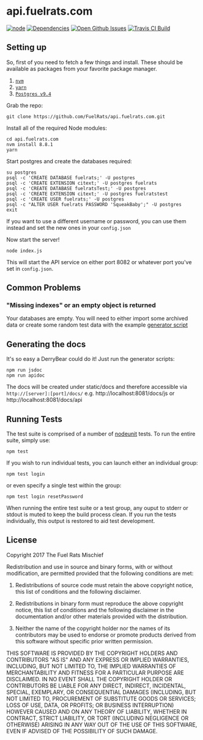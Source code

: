 # api.fuelrats.com

[![node](https://img.shields.io/node/v/api.fuelrats.com.svg?style=flat-square)](https://nodejs.org)
[![Dependencies](http://img.shields.io/david/FuelRats/api.fuelrats.com.svg?style=flat-square)](https://david-dm.org/FuelRats/api.fuelrats.com)
[![Open Github Issues](http://img.shields.io/github/issues/FuelRats/api.fuelrats.com.svg?style=flat-square)](https://github.com/FuelRats/api.fuelrats.com/issues)
[![Travis CI Build](http://img.shields.io/travis/FuelRats/api.fuelrats.com.svg?style=flat-square)](https://travis-ci.org/FuelRats/api.fuelrats.com)

## Setting up
<!--
### With Vagrant

[Vagrant](vagrantup.com) allows us to run a local virtual machine clone of our production environment with ease. Make sure you have Vagrant installed (Check out [this article](https://servercheck.in/blog/running-ansible-within-windows) if you're on Windows), then run:

Please make note that you need a 64-bit system for this to work.

    vagrant up

Vagrant will do everything we need:

1. Download an Ubuntu virtual machine image;
1. Set up SSH access on the vm which we can access with `vagrant ssh`;
1. Provision our vm using Ansible to set up Node and all the dependencies we need;
1. Start our API with [`forever`](https://www.npmjs.com/package/forever); and
1. Import all archived rats and rescues from the Google spreadsheets.

Once Vagrant finishes doing its thing you should be able to hit the API at `http://localhost:8080`. When you're done you can kill the Vagrant machine with `vagrant destroy` or, if you don't want to wait for the VM to be rebuilt from scratch, you can just pause the VM with `vagrant halt`.

### Without Vagrant

So you wanna do it the hard way? Fine. Make sure you install all of the dependencies:
-->

So, first of you need to fetch a few things and install. These should be available as packages from your favorite package manager.

1. [`nvm`](https://github.com/creationix/nvm)
2. [`yarn`](https://yarnpkg.com/lang/en/docs/install/)
3. [`Postgres v9.4`](https://www.postgresql.org/)

Grab the repo:

    git clone https://github.com/FuelRats/api.fuelrats.com.git

Install all of the required Node modules:

    cd api.fuelrats.com
    nvm install 8.8.1
    yarn

Start postgres and create the databases required:

    su postgres
    psql -c 'CREATE DATABASE fuelrats;' -U postgres
    psql -c 'CREATE EXTENSION citext;' -U postgres fuelrats
    psql -c 'CREATE DATABASE fuelratsTest;' -U postgres
    psql -c 'CREATE EXTENSION citext;' -U postgres fuelratstest
    psql -c 'CREATE USER fuelrats;' -U postgres
    psql -c "ALTER USER fuelrats PASSWORD 'SqueakBaby';" -U postgres
    exit

If you want to use a different username or password, you can use them instead and set the new ones in your `config.json`

Now start the server!

    node index.js

This will start the API service on either port 8082 or whatever port you've set in `config.json`.

## Common Problems

### "Missing indexes" or an empty object is returned

Your databases are empty.  You will need to either import some archived data or create some random test data
with the example [generator script](bin/createTestDB.js)

## Generating the docs

It's so easy a DerryBear could do it! Just run the generator scripts:

    npm run jsdoc
    npm run apidoc

The docs will be created under static/docs and therefore accessible
via `http://[server]:[port]/docs/` e.g. http://localhost:8081/docs/js or http://localhost:8081/docs/api

## Running Tests

The test suite is comprised of a number of [nodeunit](https://github.com/caolan/nodeunit) tests.  To run the entire suite, simply use:

    npm test

If you wish to run individual tests, you can launch either an individual group:

    npm test login

or even specify a single test within the group:

    npm test login resetPassword

When running the entire test suite or a test group, any ouput to stderr or stdout is muted to keep the build process clean.  If you run the tests individually, this output is restored to aid test development.

## License
Copyright 2017 The Fuel Rats Mischief

Redistribution and use in source and binary forms, with or without modification, are permitted provided that the following conditions are met:

1. Redistributions of source code must retain the above copyright notice, this list of conditions and the following disclaimer.

2. Redistributions in binary form must reproduce the above copyright notice, this list of conditions and the following disclaimer in the documentation and/or other materials provided with the distribution.

3. Neither the name of the copyright holder nor the names of its contributors may be used to endorse or promote products derived from this software without specific prior written permission.

THIS SOFTWARE IS PROVIDED BY THE COPYRIGHT HOLDERS AND CONTRIBUTORS "AS IS" AND ANY EXPRESS OR IMPLIED WARRANTIES, INCLUDING, BUT NOT LIMITED TO, THE IMPLIED WARRANTIES OF MERCHANTABILITY AND FITNESS FOR A PARTICULAR PURPOSE ARE DISCLAIMED. IN NO EVENT SHALL THE COPYRIGHT HOLDER OR CONTRIBUTORS BE LIABLE FOR ANY DIRECT, INDIRECT, INCIDENTAL, SPECIAL, EXEMPLARY, OR CONSEQUENTIAL DAMAGES (INCLUDING, BUT NOT LIMITED TO, PROCUREMENT OF SUBSTITUTE GOODS OR SERVICES; LOSS OF USE, DATA, OR PROFITS; OR BUSINESS INTERRUPTION) HOWEVER CAUSED AND ON ANY THEORY OF LIABILITY, WHETHER IN CONTRACT, STRICT LIABILITY, OR TORT (INCLUDING NEGLIGENCE OR OTHERWISE) ARISING IN ANY WAY OUT OF THE USE OF THIS SOFTWARE, EVEN IF ADVISED OF THE POSSIBILITY OF SUCH DAMAGE.    